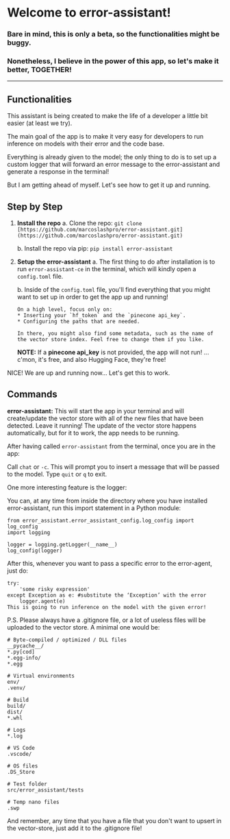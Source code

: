 # Welcome to error-assistant!

### Bare in mind, this is only a beta, so the functionalities might be buggy.

### Nonetheless, I believe in the power of this app, so let's make it better, TOGETHER!

---

## **Functionalities**

This assistant is being created to make the life of a developer a little bit easier (at least we try).

The main goal of the app is to make it very easy for developers to run inference on models with their error and the code base.

Everything is already given to the model; the only thing to do is to set up a custom logger that will forward an error message to the error-assistant and generate a response in the terminal!

But I am getting ahead of myself. Let's see how to get it up and running.

## **Step by Step**

1.  **Install the repo**
    a.  Clone the repo:
        ```
        git clone [https://github.com/marcoslashpro/error-assistant.git](https://github.com/marcoslashpro/error-assistant.git)
        ```

    b.  Install the repo via pip:
        ```
        pip install error-assistant
        ```

2.  **Setup the error-assistant**
    a.  The first thing to do after installation is to run `error-assistant-ce` in the terminal, which will kindly open a `config.toml` file.

    b.  Inside of the `config.toml` file, you'll find everything that you might want to set up in order to get the app up and running!

        On a high level, focus only on:
        * Inserting your `hf_token` and the `pinecone api_key`.
        * Configuring the paths that are needed.

        In there, you might also find some metadata, such as the name of the vector store index. Feel free to change them if you like.

    **NOTE:** If a **pinecone api_key** is not provided, the app will not run! ... c'mon, it's free, and also Hugging Face, they're free!

NICE! We are up and running now... Let's get this to work.

## **Commands**

**error-assistant:**
This will start the app in your terminal and will create/update the vector store with all of the new files that have been detected. Leave it running! The update of the vector store happens automatically, but for it to work, the app needs to be running.

After having called `error-assistant` from the terminal, once you are in the app:

Call `chat` or `-c`. This will prompt you to insert a message that will be passed to the model. Type `quit` or `q` to exit.

One more interesting feature is the logger:

You can, at any time from inside the directory where you have installed error-assistant, run this import statement in a Python module:

```
from error_assistant.error_assistant_config.log_config import log_config
import logging

logger = logging.getLogger(__name__)
log_config(logger)
```
After this, whenever you want to pass a specific error to the error-agent, just do:

```
try:
    'some risky expression'
except Exception as e: #substitute the ‘Exception’ with the error
    logger.agent(e)
This is going to run inference on the model with the given error!
```

P.S.
Please always have a .gitignore file, or a lot of useless files will be uploaded to the vector store. A minimal one would be:

```
# Byte-compiled / optimized / DLL files
__pycache__/
*.py[cod]
*.egg-info/
*.egg

# Virtual environments
env/
.venv/

# Build
build/
dist/
*.whl

# Logs
*.log

# VS Code
.vscode/

# OS files
.DS_Store

# Test folder
src/error_assistant/tests

# Temp nano files
.swp
```

And remember, any time that you have a file that you don't want to upsert in the vector-store, just add it to the .gitignore file!
